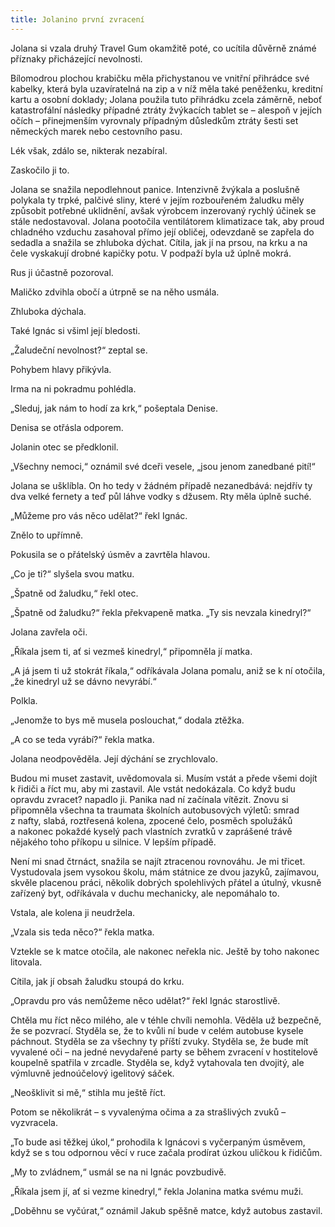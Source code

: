 ```yaml
---
title: Jolanino první zvracení
---
```


Jolana si vzala druhý Travel Gum okamžitě poté, co ucítila důvěrně známé příznaky přicházející nevolnosti.

  

Bílomodrou plochou krabičku měla přichystanou ve vnitřní přihrádce své kabelky, která byla uzavíratelná na zip a v níž měla také peněženku, kreditní kartu a osobní doklady; Jolana použila tuto přihrádku zcela záměrně, neboť katastrofální následky případné ztráty žvýkacích tablet se – alespoň v jejích očích – přinejmenším vyrovnaly případným důsledkům ztráty šesti set německých marek nebo cestovního pasu.

Lék však, zdálo se, nikterak nezabíral.

Zaskočilo ji to.

Jolana se snažila nepodlehnout panice. Intenzivně žvýkala a poslušně polykala ty trpké, palčivé sliny, které v jejím rozbouřeném žaludku měly způsobit potřebné uklidnění, avšak výrobcem inzerovaný rychlý účinek se stále nedostavoval. Jolana pootočila ventilátorem klimatizace tak, aby proud chladného vzduchu zasahoval přímo její obličej, odevzdaně se zapřela do sedadla a snažila se zhluboka dýchat. Cítila, jak jí na prsou, na krku a na čele vyskakují drobné kapičky potu. V podpaží byla už úplně mokrá.

Rus ji účastně pozoroval.

Maličko zdvihla obočí a útrpně se na něho usmála.

Zhluboka dýchala.

Také Ignác si všiml její bledosti.

„Žaludeční nevolnost?“ zeptal se.

Pohybem hlavy přikývla.

Irma na ni pokradmu pohlédla.

„Sleduj, jak nám to hodí za krk,“ pošeptala Denise.

Denisa se otřásla odporem.

Jolanin otec se předklonil.

„Všechny nemoci,“ oznámil své dceři vesele, „jsou jenom zanedbané pití!“

Jolana se ušklíbla. On ho tedy v žádném případě nezanedbává: nejdřív ty dva velké fernety a teď půl láhve vodky s džusem. Rty měla úplně suché.

„Můžeme pro vás něco udělat?“ řekl Ignác.

Znělo to upřímně.

Pokusila se o přátelský úsměv a zavrtěla hlavou.

„Co je ti?“ slyšela svou matku.

„Špatně od žaludku,“ řekl otec.

„Špatně od žaludku?“ řekla překvapeně matka. „Ty sis nevzala kinedryl?“

Jolana zavřela oči.

„Říkala jsem ti, ať si vezmeš kinedryl,“ připomněla jí matka.

„A já jsem ti už stokrát říkala,“ odříkávala Jolana pomalu, aniž se k ní otočila, „že kinedryl už se dávno nevyrábí.“

Polkla.

„Jenomže to bys mě musela poslouchat,“ dodala ztěžka.

„A co se teda vyrábí?“ řekla matka.

Jolana neodpověděla. Její dýchání se zrychlovalo.

Budou mi muset zastavit, uvědomovala si. Musím vstát a přede všemi dojít k řidiči a říct mu, aby mi zastavil. Ale vstát nedokázala. Co když budu opravdu zvracet? napadlo ji. Panika nad ní začínala vítězit. Znovu si připomněla všechna ta traumata školních autobusových výletů: smrad z nafty, slabá, roztřesená kolena, zpocené čelo, posměch spolužáků a nakonec pokaždé kyselý pach vlastních zvratků v zaprášené trávě nějakého toho příkopu u silnice. V lepším případě.

Není mi snad čtrnáct, snažila se najít ztracenou rovnováhu. Je mi třicet. Vystudovala jsem vysokou školu, mám státnice ze dvou jazyků, zajímavou, skvěle placenou práci, několik dobrých spolehlivých přátel a útulný, vkusně zařízený byt, odříkávala v duchu mechanicky, ale nepomáhalo to.

Vstala, ale kolena ji neudržela.

„Vzala sis teda něco?“ řekla matka.

Vztekle se k matce otočila, ale nakonec neřekla nic. Ještě by toho nakonec litovala.

Cítila, jak jí obsah žaludku stoupá do krku.

„Opravdu pro vás nemůžeme něco udělat?“ řekl Ignác starostlivě.

Chtěla mu říct něco milého, ale v téhle chvíli nemohla. Věděla už bezpečně, že se pozvrací. Styděla se, že to kvůli ní bude v celém autobuse kysele páchnout. Styděla se za všechny ty příští zvuky. Styděla se, že bude mít vyvalené oči – na jedné nevydařené party se během zvracení v hostitelově koupelně spatřila v zrcadle. Styděla se, když vytahovala ten dvojitý, ale výmluvně jednoúčelový igelitový sáček.

„Neošklivit si mě,“ stihla mu ještě říct.

Potom se několikrát – s vyvalenýma očima a za strašlivých zvuků – vyzvracela.

„To bude asi těžkej úkol,“ prohodila k Ignácovi s vyčerpaným úsměvem, když se s tou odpornou věcí v ruce začala prodírat úzkou uličkou k řidičům.

„My to zvládnem,“ usmál se na ni Ignác povzbudivě.

„Říkala jsem jí, ať si vezme kinedryl,“ řekla Jolanina matka svému muži.

„Doběhnu se vyčúrat,“ oznámil Jakub spěšně matce, když autobus zastavil.
